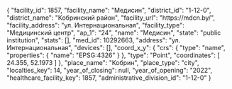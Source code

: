 {
    "facility_id": 1857,
    "facility_name": "Медисин",
    "district_id": "1-12-0",
    "district_name": "Кобринский район",
    "facility_url": "https:\/\/mdcn.by\/",
    "facility_address": "ул. Интернациональная",
    "facility_type": "Медицинский центр",
    "ap_1": "24",
    "name": "Медисин",
    "state": "public institution",
    "stats": [],
    "med_id": 10292663,
    "address": "ул. Интернациональная",
    "devices": [],
    "coord_x_y": {
        "crs": {
            "type": "name",
            "properties": {
                "name": "EPSG:4326"
            }
        },
        "type": "Point",
        "coordinates": [
            24.355,
            52.1973
        ]
    },
    "place_name": "Кобрин",
    "place_type": "city",
    "localties_key": 14,
    "year_of_closing": null,
    "year_of_opening": "2022",
    "healthcare_facility_key": 1857,
    "administrative_division_id": "1-12-0"
}
